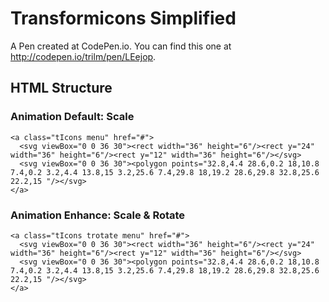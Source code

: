 # Transformicons Simplified

A Pen created at CodePen.io. You can find this one at http://codepen.io/trilm/pen/LEejop.

## HTML Structure

### Animation Default: Scale

```
<a class="tIcons menu" href="#">
  <svg viewBox="0 0 36 30"><rect width="36" height="6"/><rect y="24" width="36" height="6"/><rect y="12" width="36" height="6"/></svg>
  <svg viewBox="0 0 36 30"><polygon points="32.8,4.4 28.6,0.2 18,10.8 7.4,0.2 3.2,4.4 13.8,15 3.2,25.6 7.4,29.8 18,19.2 28.6,29.8 32.8,25.6 22.2,15 "/></svg>
</a>
```

### Animation Enhance: Scale & Rotate

```
<a class="tIcons trotate menu" href="#">
  <svg viewBox="0 0 36 30"><rect width="36" height="6"/><rect y="24" width="36" height="6"/><rect y="12" width="36" height="6"/></svg>
  <svg viewBox="0 0 36 30"><polygon points="32.8,4.4 28.6,0.2 18,10.8 7.4,0.2 3.2,4.4 13.8,15 3.2,25.6 7.4,29.8 18,19.2 28.6,29.8 32.8,25.6 22.2,15 "/></svg>
</a>
```